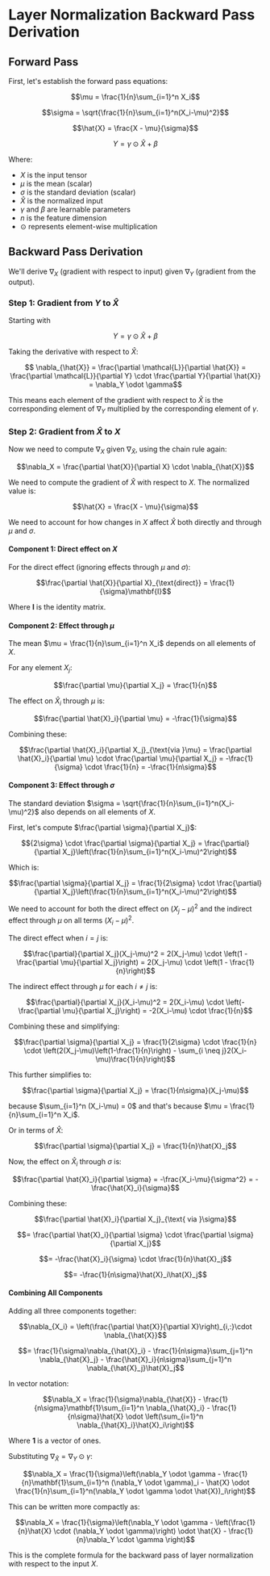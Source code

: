 # Layer Normalization Backward Pass Derivation

## Forward Pass

First, let's establish the forward pass equations:

$$\mu = \frac{1}{n}\sum_{i=1}^n X_i$$

$$\sigma = \sqrt{\frac{1}{n}\sum_{i=1}^n(X_i-\mu)^2}$$

$$\hat{X} = \frac{X - \mu}{\sigma}$$

$$Y = \gamma \odot \hat{X} + \beta$$

Where:
- $X$ is the input tensor
- $\mu$ is the mean (scalar)
- $\sigma$ is the standard deviation (scalar)
- $\hat{X}$ is the normalized input
- $\gamma$ and $\beta$ are learnable parameters
- $n$ is the feature dimension
- $\odot$ represents element-wise multiplication

## Backward Pass Derivation

We'll derive $\nabla_X$ (gradient with respect to input) given $\nabla_Y$ (gradient from the output).

### Step 1: Gradient from $Y$ to $\hat{X}$

Starting with 

$$Y = \gamma \odot \hat{X} + \beta$$

Taking the derivative with respect to $\hat{X}$:

$$ \nabla_{\hat{X}} = \frac{\partial \mathcal{L}}{\partial \hat{X}} = \frac{\partial \mathcal{L}}{\partial Y} \cdot \frac{\partial Y}{\partial \hat{X}} = \nabla_Y \odot \gamma$$

This means each element of the gradient with respect to $\hat{X}$ is the corresponding element of $\nabla_Y$ multiplied by the corresponding element of $\gamma$.

### Step 2: Gradient from $\hat{X}$ to $X$

Now we need to compute $\nabla_X$ given $\nabla_{\hat{X}}$, using the chain rule again: 

$$\nabla_X = \frac{\partial \hat{X}}{\partial X} \cdot \nabla_{\hat{X}}$$

We need to compute the gradient of $\hat{X}$ with respect to $X$. The normalized value is:

$$\hat{X} = \frac{X - \mu}{\sigma}$$

We need to account for how changes in $X$ affect $\hat{X}$ both directly and through $\mu$ and $\sigma$.

#### Component 1: Direct effect on $X$

For the direct effect (ignoring effects through $\mu$ and $\sigma$):

$$\frac{\partial \hat{X}}{\partial X}_{\text{direct}} = \frac{1}{\sigma}\mathbf{I}$$

Where $\mathbf{I}$ is the identity matrix.

#### Component 2: Effect through $\mu$

The mean $\mu = \frac{1}{n}\sum_{i=1}^n X_i$ depends on all elements of $X$.

For any element $X_j$:

$$\frac{\partial \mu}{\partial X_j} = \frac{1}{n}$$

The effect on $\hat{X}_i$ through $\mu$ is:

$$\frac{\partial \hat{X}_i}{\partial \mu} = -\frac{1}{\sigma}$$

Combining these:

$$\frac{\partial \hat{X}_i}{\partial X_j}_{\text{via }\mu} = \frac{\partial \hat{X}_i}{\partial \mu} \cdot \frac{\partial \mu}{\partial X_j} = -\frac{1}{\sigma} \cdot \frac{1}{n} = -\frac{1}{n\sigma}$$

#### Component 3: Effect through $\sigma$

The standard deviation $\sigma = \sqrt{\frac{1}{n}\sum_{i=1}^n(X_i-\mu)^2}$ also depends on all elements of $X$.

First, let's compute $\frac{\partial \sigma}{\partial X_j}$:

$${2\sigma} \cdot \frac{\partial \sigma}{\partial X_j} = \frac{\partial}{\partial X_j}\left(\frac{1}{n}\sum_{i=1}^n(X_i-\mu)^2\right)$$

Which is: 

$$\frac{\partial \sigma}{\partial X_j} = \frac{1}{2\sigma} \cdot \frac{\partial}{\partial X_j}\left(\frac{1}{n}\sum_{i=1}^n(X_i-\mu)^2\right)$$

We need to account for both the direct effect on $(X_j-\mu)^2$ and the indirect effect through $\mu$ on all terms $(X_i-\mu)^2$.

The direct effect when $i = j$ is:

$$\frac{\partial}{\partial X_j}(X_j-\mu)^2 = 2(X_j-\mu) \cdot \left(1 - \frac{\partial \mu}{\partial X_j}\right) = 2(X_j-\mu) \cdot \left(1 - \frac{1}{n}\right)$$

The indirect effect through $\mu$ for each $i \neq j$ is:

$$\frac{\partial}{\partial X_j}(X_i-\mu)^2 = 2(X_i-\mu) \cdot \left(- \frac{\partial \mu}{\partial X_j}\right) = -2(X_i-\mu) \cdot \frac{1}{n}$$

Combining these and simplifying:

$$\frac{\partial \sigma}{\partial X_j} = \frac{1}{2\sigma} \cdot \frac{1}{n} \cdot \left(2(X_j-\mu)\left(1-\frac{1}{n}\right) - \sum_{i \neq j}2(X_i-\mu)\frac{1}{n}\right)$$

This further simplifies to:

$$\frac{\partial \sigma}{\partial X_j} = \frac{1}{n\sigma}(X_j-\mu)$$

because $\sum_{i=1}^n (X_i-\mu) = 0$ and that's because $\mu = \frac{1}{n}\sum_{i=1}^n X_i$.

Or in terms of $\hat{X}$:

$$\frac{\partial \sigma}{\partial X_j} = \frac{1}{n}\hat{X}_j$$

Now, the effect on $\hat{X}_i$ through $\sigma$ is:

$$\frac{\partial \hat{X}_i}{\partial \sigma} = -\frac{X_i-\mu}{\sigma^2} = -\frac{\hat{X}_i}{\sigma}$$

Combining these:

$$\frac{\partial \hat{X}_i}{\partial X_j}_{\text{ via }\sigma}$$

$$= \frac{\partial \hat{X}_i}{\partial \sigma} \cdot \frac{\partial \sigma}{\partial X_j}$$

$$= -\frac{\hat{X}_i}{\sigma} \cdot \frac{1}{n}\hat{X}_j$$

$$= -\frac{1}{n\sigma}\hat{X}_i\hat{X}_j$$

#### Combining All Components

Adding all three components together:

$$\nabla_{X_i} = \left(\frac{\partial \hat{X}}{\partial X}\right)_{i,:}\cdot \nabla_{\hat{X}}$$

$$= \frac{1}{\sigma}\nabla_{\hat{X}_i} - \frac{1}{n\sigma}\sum_{j=1}^n \nabla_{\hat{X}_j} - \frac{\hat{X}_i}{n\sigma}\sum_{j=1}^n \nabla_{\hat{X}_j}\hat{X}_j$$

In vector notation:

$$\nabla_X = \frac{1}{\sigma}\nabla_{\hat{X}} - \frac{1}{n\sigma}\mathbf{1}\sum_{i=1}^n \nabla_{\hat{X}_i} - \frac{1}{n\sigma}\hat{X} \odot \left(\sum_{i=1}^n \nabla_{\hat{X}_i}\hat{X}_i\right)$$

Where $\mathbf{1}$ is a vector of ones.

Substituting $\nabla_{\hat{X}} = \nabla_Y \odot \gamma$:

$$\nabla_X = \frac{1}{\sigma}\left(\nabla_Y \odot \gamma - \frac{1}{n}\mathbf{1}\sum_{i=1}^n (\nabla_Y \odot \gamma)_i - \hat{X} \odot \frac{1}{n}\sum_{i=1}^n(\nabla_Y \odot \gamma \odot \hat{X})_i\right)$$

This can be written more compactly as:

$$\nabla_X = \frac{1}{\sigma}\left(\nabla_Y \odot \gamma - \left(\frac{1}{n}\hat{X} \cdot (\nabla_Y \odot \gamma)\right) \odot \hat{X} - \frac{1}{n}\nabla_Y \cdot \gamma \right)$$

This is the complete formula for the backward pass of layer normalization with respect to the input $X$.
